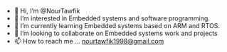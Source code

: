 - 👋 Hi, I’m @NourTawfik
- 👀 I’m interested in Embedded systems and software programming.
- 🌱 I’m currently learning Embedded systems based on ARM and RTOS.
- 💞️ I’m looking to collaborate on Embedded systems work and projects
- 📫 How to reach me ... nourtawfik1998@gmail.com

<!---
NourTawfik/NourTawfik is a ✨ special ✨ repository because its `README.md` (this file) appears on your GitHub profile.
You can click the Preview link to take a look at your changes.
--->
